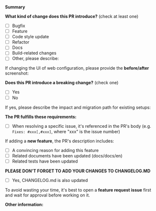 <!-- Please don't delete this template -->

<!-- PULL REQUEST TEMPLATE -->
<!-- (Update "[ ]" to "[x]" to check a box) -->

**Summary**



**What kind of change does this PR introduce?** (check at least one)

- [ ] Bugfix
- [ ] Feature
- [ ] Code style update
- [ ] Refactor
- [ ] Docs
- [ ] Build-related changes
- [ ] Other, please describe:

If changing the UI of web configuration, please provide the **before/after** screenshot:

**Does this PR introduce a breaking change?** (check one)

- [ ] Yes
- [ ] No

If yes, please describe the impact and migration path for existing setups:

**The PR fulfills these requirements:**
<!-- Github will close properly linked issues automatically on PR merge -->
- [ ] When resolving a specific issue, it's referenced in the PR's body (e.g. `Fixes: #xxx[,#xxx]`, where "xxx" is the issue number)

If adding a **new feature**, the PR's description includes:

- [ ] A convincing reason for adding this feature
- [ ] Related documents have been updated (docs/docs/en)
- [ ] Related tests have been updated

**PLEASE DON'T FORGET TO ADD YOUR CHANGES TO CHANGELOG.MD**
- [ ] Yes, CHANGELOG.md is also updated

To avoid wasting your time, it's best to open a **feature request issue** first and wait for approval before working on it.

**Other information:**
